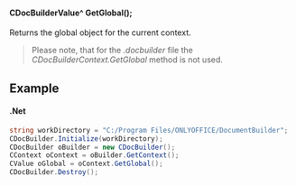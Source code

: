 #### CDocBuilderValue^ GetGlobal();

Returns the global object for the current context.

> Please note, that for the *.docbuilder* file the *CDocBuilderContext.GetGlobal* method is not used.

## Example

#### .Net

```c#
string workDirectory = "C:/Program Files/ONLYOFFICE/DocumentBuilder";
CDocBuilder.Initialize(workDirectory);
CDocBuilder oBuilder = new CDocBuilder();
CContext oContext = oBuilder.GetContext();
CValue oGlobal = oContext.GetGlobal();
CDocBuilder.Destroy();
```
